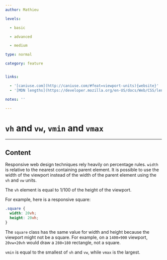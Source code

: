 ```yaml
---
author: Mathieu

levels:

  - basic

  - advanced

  - medium

type: normal

category: feature


links:

  - '[caniuse.com](http://caniuse.com/#feat=viewport-units){website}'
  - '[MDN lengths](https://developer.mozilla.org/en-US/docs/Web/CSS/length){documentation}'

notes: ''

---
```


# `vh` and `vw`, `vmin` and `vmax`

---

## Content

Responsive web design techniques rely heavily on percentage rules. `width` is relative to the nearest containing parent element. It is possible to use the width of the viewport instead of the width of the parent element using the `vh` and `vw` units.

The `vh` element is equal to 1/100 of the height of the viewport.

For example, here is a responsive square:

```css
.square {
  width: 20vh;
  height: 20vh;
}
```

The `square` class has the same value for width and height because the viewport might not be a square. For example, on a `1400×900` viewport, `20vw×20vh` would draw a `280×180` rectangle, not a square.

`vmin` is equal to the smallest of `vh` and `vw`, while `vmax` is the largest.
